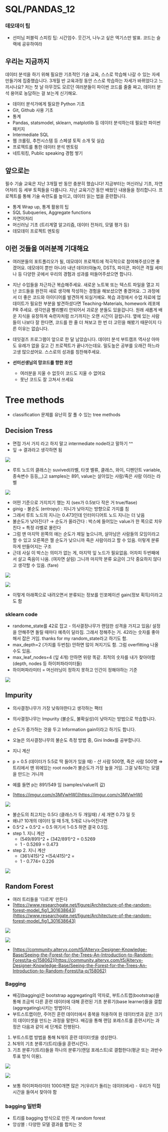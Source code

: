 # SQL/PANDAS_12

### 데모데이 팁

- 선미님 퍼블릭 스피킹 팁: 시간엄수. 웃긴거, 나누고 싶은 엑기스만 발표. 코드는 슬랙에 공유하여라

## 우리는 지금까지

데이터 분석을 하기 위해 필요한 기초적인 기술 교육, 스스로 학습해 나갈 수 있는 자세 만들기에 집중했습니다. 3개월 반 교육과정 동안 스스로 학습하는 자세가 바뀌었다고 느끼시나요? 저는 첫 날 아무것도 모르던 여러분들이 파이썬 코드를 줄줄 짜고, 데이터 분석 용어로 농담하는 걸 보는게 신기해요.

- 데이터 분석가에게 필요한 Python 기초
- Git, Github 사용 기초
- 통계
- Pandas, statsmodel, sklearn, matplotlib 등 데이터 분석하는데 필요한 파이썬 패키지
- Intermediate SQL
- 웹 크롤링, 추천시스템 등 스페셜 토픽 소개 및 실습
- 프로젝트를 통한 데이터 분석 멘토링
- 네트워킹, Public speaking 경험 쌓기

## 앞으로는

필수 기술 교육은 지난 3개월 반 동안 충분히 했습니다! 지금부터는 머신러닝 기초, 자연어처리 등 세부 토픽들을 다룹니다. 지난 교육기간 동안 배웠던 내용들을 정리합니다. 프로젝트를 통해 기술 숙련도를 높이고, 데이터 읽는 법을 훈련합니다.

- 통계 Wrap up, 통계 활용의 팁
- SQL Subqueries, Aggregate functions
- 자연어처리
- 머신러닝 기초 (트리계열 알고리즘, 데이터 전처리, 모델 평가 등)
- 데모데이 프로젝트 멘토링

## 이런 것들을 여러분께 기대해요

- 여러분들의 포트폴리오가 될, 데모데이 프로젝트에 적극적으로 참여해주셨으면 좋겠어요. 데모데이 뿐만 아니라 내년 데이터야놀자, DSTS, 파이콘, 파이콘 격월 세미나 등 다양한 곳에서 우리의 경험과 성과를 떠들어주셨으면 합니다.
- 지난 수업들을 차근차근 복습해주세요. 새로운 노트북 또는 텍스트 파일을 열고 지난 코드들을 완전히 새로 생각해 작성하는 경험을 해보셨으면 좋겠어요. 그 과정에서 더 좋은 코드와 아이디어를 발견하게 되실거예요. 복습 과정에서 수업 자료에 업데이트가 필요한 부분을 발견하셨다면 Teaching-Materials, homework 레포에 PR 주세요. 생각만큼 빨리빨리 안되어서 괴로운 분들도 있을겁니다. 원래 새롭게 배운 지식을 유창하게 숙련자처럼 쓰기까지는 오랜 시간이 걸립니다. 옆에 있는 사람들이 나보다 잘 한다면, 코드를 한 줄 더 쳐보고 한 번 더 고민을 해봤기 때문이지 다른 이유는 없습니다.
- 데잇걸즈 프로그램이 앞으로 한 달 남았습니다. 데이터 분석 부트캠프 역사상 아마도 유례가 없을 길고 긴 프로젝트가 끝나가는데요. 밀도높은 공부를 오래간 하느라 고생 많으셨어요. 스스로의 성과를 칭찬해주세요.

- **선미선생님의 망코드를 향한 조언**
    - 여러분을 지울 수 없듯이 코드도 지울 수 없어요
    - 못난 코드도 잘 고쳐서 쓰세요

# Tree methods

- classification 문제를 유난히 잘 풀 수 있는 tree methods

## Decision Tress

- 면접 가서 가지 라고 하지 말고 intermediate node라고 말하기 ^^
- 잎 → 결과라고 생각하면 됨

![](Untitled-5a6ffad2-6e0c-47fd-a8e2-c201ac616170.png)

- 루트 노드의 클래스는 suvived(라벨, 타겟 벨류, 클래스, 와이, 디펜던트 variable,종속변수 등등,,,)고 samples는 891, value는 살아있는 사람/죽은 사람 이라는 라벨

![](Untitled-fd3cab34-b7e4-45b8-a239-5686750249e1.png)

- 어떤 기준으로 가지치기 했는 지 (sex가 0.5보다 작은 거 true/flase)
- ginig - 불순도 (entropy) : 지니가 낮아지는 방향으로 가지를 침
- 그래서 루트 노드의 지니는 0.473인데 인터미디어트 노드 지니는 더 낮음
- 불순도가 낮아진다? → 순도가 올라간다 : 박스에 들어있는 value가 한 쪽으로 치우친다 = 특정 라벨로 몰린다
- 그럼 맨 마지막 왼쪽의 애는 순도가 제일 높으니까, 살아남은 사람들의 모임이라고 할 수 있고 오른쪽은 젤 순도가 낮으니까 죽은 사람이라고 할 수 있음. 이렇게 분류하게 만들어지는 구조
- 근데 사실 이 박스는 의미가 없는 게, 마지막 잎 노드가 필요없음. 어차피 두번째에서 살고 죽음이 나옴. (여자면 살림) 그니까 마지막 분류 요금이 그닥 중요하지 않다고 생각할 수 있음. (fare)

![](Untitled-cea8a3f9-67f2-4450-98db-e64ffac2aec2.png)

![](Untitled-89147fda-c718-4ea1-9d6b-dc406823de0d.png)

- 이렇게 아래쪽으로 내려오면서 분류되는 정보를 인포메이션 gain(정보 획득)이라고도 함

### sklearn code

- randome_state를 42로 잡고 - 의사결정나무가 랜덤한 성격을 가지고 있음/ 설정을 안해주면 돌릴 때마다 예측이 달라짐. 그래서 정해주는 거. 42라는 숫자를 좋아해서 잡은 거임. thanks for my random_state라고 하기도 함.
- max_depth=2 (가지를 두번침) 안하면 많이 쳐지기도 함. 그럼 overfitting 나올 수도 있음.
- max_leaf_nodes=4 (잎 4개) 안하면 위랑 똑같. 최적의 숫자를 내가 찾아야함 (depth, nodes 등 하이퍼파라미터들)
- 하이퍼파라미터 = 머신러닝이 정하지 못하고 인간이 정해야하는 기준

![](Untitled-af534ff0-48f7-4746-84c7-ad3ba195ab12.png)

## Impurity

- 의사결정나무가 가장 낮춰야한다고 생각하는 팩터
- 의사결정나무는 Impurity (불순도, 불확실성)이 낮아지는 방법으로 학습합니다.
- 순도가 증가하는 것을 두고 Information gain이라고 하기도 합니다.
- 오늘은 의사결정나무의 불순도 측정 방법 중, Gini Index를 공부합니다.

- 지니 계산
- p = 0.5 (데이터가 5:5로 딱 들어가 있을 때) - 산 사람 500명, 죽은 사람 500명 ⇒ 트리에서 맨 위에있는 root node가 불순도가 가장 높을 거임. 그걸 낮춰가는 모델을 만드는 거니까
- 예를 들면 p는 891/549 임 (samples/value의 값)
- [https://imgur.com/n3MVwHW](https://imgur.com/n3MVwHW)

![](Untitled-811cad0a-007c-4856-a91d-2b91385c4070.png)

- 불순도의 최고치는 0.5다 (클래스가 두 개일때) / 세 개면 0.73 일 듯
- 왜냐? 10개의 데이터 일 때 5개, 5개로 나누어진다면
- 0.5^2 + 0.5^2 = 0.5 여기서 1-0.5 하면 결국 0.5임.
- step 1. 지니 계산
    - (549/891)^2 + (342/891)^2 = 0.5269
    - 1 - 0.5269 = 0.473
- step 2. 지니 계산
    - (361/415)^2 +(54/415)^2 =
    - 1 - 0.774= 0.226

![](Untitled-aae9f827-62af-4ee4-bc7f-c209a8ef5794.png)

## Random Forest

- 여러 트리들을 '다르게' 만든다
- [https://www.researchgate.net/figure/Architecture-of-the-random-forest-model_fig1_301638643](https://www.researchgate.net/figure/Architecture-of-the-random-forest-model_fig1_301638643)

![](Untitled-efc56b9e-c4fd-4e4c-99d8-2a01f506d6fa.png)

![](Untitled-db269abd-43b8-4ef6-98bb-e0cb4cdcce02.png)

- [https://community.alteryx.com/t5/Alteryx-Designer-Knowledge-Base/Seeing-the-Forest-for-the-Trees-An-Introduction-to-Random-Forest/ta-p/158062](https://community.alteryx.com/t5/Alteryx-Designer-Knowledge-Base/Seeing-the-Forest-for-the-Trees-An-Introduction-to-Random-Forest/ta-p/158062)

### Bagging

- 배깅(bagging)은 bootstrap aggregating의 약자로, 부트스트랩(bootstrap)을 통해 조금씩 다른 훈련
데이터에 대해 훈련된 기초 분류기(base learner)들을 결합(aggregating)시키는 방법이다.
- 부트스트랩이란, 주어진 훈련 데이터에서 중복을 허용하여 원 데이터셋과 같은 크기의 데이터셋을 만드는
과정을 말한다. 배깅을 통해 랜덤 포레스트를 훈련시키는 과정은 다음과 같이 세 단계로 진행된다.
1. 부트스트랩 방법을 통해 N개의 훈련 데이터셋을 생성한다.
2. N개의 기초 분류기(트리)들을 훈련시킨다.
3. 기초 분류기(트리)들을 하나의 분류기(랜덤 포레스트)로 결합한다(평균 또는 과반수투표 방식 이용).

![](Untitled-8656051c-2c49-4885-a2f5-3b9e0973c839.png)

![](Untitled-f7a04da3-ca1d-4564-8c39-d7c31ab232e5.png)

- 보통 하이퍼파라미터 1000개면 많은 거(우리가 돌리는 데이터에서) - 우리가 직접 시간을 들여서 찾아야 함

### bagging 일반화

- 트리를 bagging 방식으로 만든 게 random forest
- 앙상블 : 다양한 모델 결과를 합치는 것